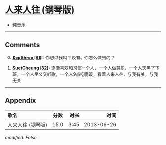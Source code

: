 # [人来人往 (钢琴版)](https://music.163.com/song?id=26608870)

* 纯音乐


---

## Comments
0. **[SepIthree \[69\]](https://music.163.com/#/user/home?id=57852245):** 你想过我吗？没有。你怎么做到的？

1. **[SuetCheung \[32\]](https://music.163.com/#/user/home?id=76322980):** 逐渐喜欢和习惯一个人，一个人做兼职，一个人天黑了下班，一个人坐公交听歌，一个人9点吃晚饭，看着人来人往，与我有关，与我无关



---

## Appendix

|歌名|分数|时长|时间|
|:---|:---:|---:|---:|
|人来人往 (钢琴版)|15.0|3:45|2013-06-26

*modified: False*